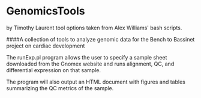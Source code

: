 GenomicsTools
=============
by Timothy Laurent
tool options taken from Alex Williams' bash scripts.


####A collection of tools to analyze genomic data for the Bench to Bassinet project on cardiac development

The runExp.pl program allows the user to specify a sample sheet downloaded from the Gnomex website and runs alignment,
QC, and differential expression on that sample. 

The program will also output an HTML document with figures and tables summarizing the QC metrics of the sample.
